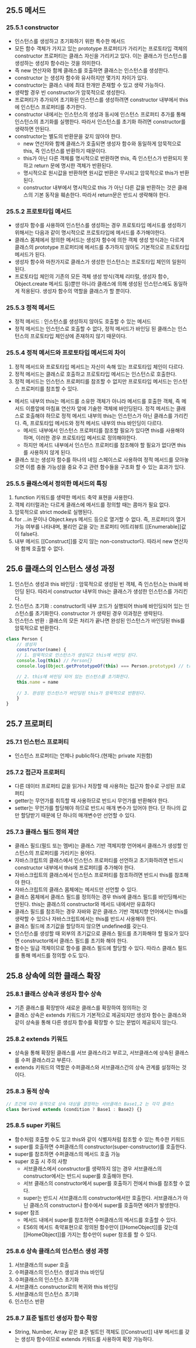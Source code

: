 ## 25.5 메서드
### 25.5.1 constructor
- 인스턴스를 생성하고 초기화하기 위한 특수한 메서드
- 모든 함수 객체가 가지고 있는 prototype 프로퍼티가 가리키는 프로토타입 객체의 constructor 프로퍼티는 클래스 자신을 가리키고 있다. 이는 클래스가 인스턴스를 생성하는 생성자 함수라는 것을 의미한다.
- 즉 new 연산자와 함께 클래스를 호출하면 클래스는 인스턴스를 생성한다.
- constructor 는 생성자 함수와 유사하지만 몇가지 차이가 있다.
- constructor는 클래스 내에 최대 한개만 존재할 수 있고 생략 가능하다.
- 생략할 경우 빈 constructor가 암묵적으로 생성한다.
- 프로퍼티가 추가되어 초기화된 인스턴스를 생성하려면 constructor 내부에서 this에 인스턴스 프로퍼티를 추가한다.
- constructor 내에서는 인스턴스의 생성과 동시에 인스턴스 프로퍼티 추가를 통해 인스턴스의 초기화를 실행한다. 따라서 인스턴스를 초기화 하려면 constructor를 생략하면 안된다.
- constructor는 별도의 반환문을 갖지 않아야 한다.
  - new 연산자와 함께 클래스가 호출되면 생성자 함수와 동일하게 암묵적으로 this, 즉 인스턴스를 반환하기 때문이다.
  - this가 아닌 다른 객체를 명시적으로 반환하면 this, 즉 인스턴스가 반환되지 못하고 return 문에 명시한 객체가 반환된다.
  - 명시적으로 원시값을 반환하면 원시값 반환은 무시되고 암묵적으로 this가 반환된다.
  - constructor 내부에서 명시적으로 this 가 아닌 다른 값을 반환하는 것은 클래스의 기본 동작을 훼손한다. 따라서 return문은 반드시 생략해야 한다.

### 25.5.2 프로토타입 메서드
- 생성자 함수를 사용하여 인스턴스를 생성하는 경우 프로토타입 메서드를 생성하기 위해서는 다음과 같이 명시적으로 프로토타입에 메서드를 추가해야한다.
- 클래스 몸체에서 정의한 메서드는 생성자 함수에 의한 객체 생성 방식과는 다르게 클래스의 prototype 프로퍼티에 메서드를 추가하지 않아도 기본적으로 프로토타입 메서드가 된다.
- 생성자 함수와 마찬가지로 클래스가 생성한 인스턴스는 프로토타입 체인의 일원이 된다.
- 프로토타입 체인의 기존의 모든 객체 생성 방식(객체 리터럴, 생성자 함수, Object.create 메서드 등)뿐만 아니라 클래스에 의해 생성된 인스턴스에도 동일하게 적용된다. 생성자 함수의 역할을 클래스가 할 뿐이다.

### 25.5.3 정적 메서드
- 정적 메서드 : 인스턴스를 생성하지 않아도 호출할 수 있는 메서드
- 정적 메서드는 인스턴스로 호출할 수 없다, 정적 메서드가 바인딩 된 클래스는 인스턴스의 프로토타입 체인상에 존재하지 않기 때문이다.

### 25.5.4 정적 메서드와 프로토타입 메서드의 차이
1. 정적 메서드와 프로토타입 메서드는 자신이 속해 있는 프로토타입 체인이 다르다.
2. 정적 메서드는 클래스로 호출하고 프로토타입 메서드는 인스턴스로 호출한다.
3. 정적 메서드는 인스턴스 프로퍼티를 참조할 수 없지만 프로토타입 메서드는 인스턴스 프로퍼티를 참조할 수 있다.
- 메서드 내부의 this는 메서드를 소유한 객체가 아니라 메서드를 호출한 객체, 즉 메서드 이름앞에 마침표 연산자 앞에 기술한 객체에 바인딩된다. 정적 메서드는 클래스로 호출해야 하므로 정적 메서드 내부의 this는 인스턴스가 아닌 클래스를 가리킨다. 즉, 프로토타입 메서드와 정적 메서드 내부의 this 바인딩이 다르다.
  - 메서드 내부에서 인스턴스 프로퍼티를 참조할 필요가 있다면 this를 사용해야 하며, 이러한 경우 프로토타입 메서드로 정의해야한다.
  - 하지만 메서드 내부에서 인스턴스 프로퍼티를 참조해야 할 필요가 없다면 this를 사용하지 않게 된다.
- 클래스 또는 생성자 함수를 하나의 네임 스페이스로 사용하여 정적 메서드를 모아놓으면 이름 충돌 가능성을 중요 주고 관련 함수들을 구조화 할 수 있는 효과가 있다.

### 25.5.5 클래스에서 정의한 메서드의 특징
1. function 키워드를 생략한 메서드 축약 표현을 사용한다.
2. 객체 리터럴과는 다르게 클래스에 메서드를 정의할 때는 콤마가 필요 없다.
3. 암묵적으로 strict mode로 실행된다.
4. for ...in 문이나 Object.keys 메서드 등으로 열거할 수 없다. 즉,  프로퍼티의 열거 가능 여부를 나타내며, 불리언 값을 갖는 프로퍼티 어트리뷰트 [[Enumerable]]값이 false다.
5. 내부 메서드 [[Construct]]를 갖지 않는 non-constructor다. 따라서 new 연산자와 함께 호출할 수 없다.

## 25.6 클래스의 인스턴스 생성 과정
1. 인스턴스 생성과 this 바인딩 : 암묵적으로 생성된 빈 객체, 즉 인스턴스는 this에 바인딩 된다. 따라서 constructor 내부의 this는 클래스가 생성한 인스턴스를 가리킨다.
2. 인스턴스 초기화 : constructor의 내부 코드가 실행되어 this에 바인딩되어 있는 인스턴스를 초기화한다. constructor 가 생략된 경우 이과정은 생략된다.
3. 인스턴스 반환 : 클래스의 모든 처리가 끝나면 완성된 인스턴스가 바인딩된 this를 암묵적으로 반환한다.
```js
class Person {
	// 생성자
	constructor(name) {
	// 1. 암묵적으로 인스턴스가 생성되고 this에 바인딩 된다.
	console.log(this) // Person{}
	console.log(Object.getPrototypeOf(this) === Person.prototype) // true

	// 2. this에 바인딩 되어 있는 인스턴스를 초기화한다.
	this.name = name
	
	// 3. 완성된 인스턴스가 바인딩된 this가 암묵적으로 반환된다.
	}
}
 ```

## 25.7 프로퍼티
### 25.7.1 인스턴스 프로퍼티
- 인스턴스 프로퍼티는 언제나 public하다.(현재는 private 지원함)

### 25.7.2 접근자 프로퍼티
- 다른 데이터 프로퍼티 값을 읽거나 저장할 때 사용하는 접근자 함수로 구성된 프로퍼티
- getter는 무언가를 취득할 때 사용하므로 반드시 무언가를 반환해야 한다.
- setter는 무언가를 할당해야 하므로 반드시 매개 변수가 있어야 한다. 단 하나의 값만 할당받기 때문에 단 하나의 매개변수만 선언할 수 있다.

### 25.7.3 클래스 필드 정의 제안
- 클래스 필드(필드 또는 멤버)는 클래스 기반 객체지향 언어에서 클래스가 생성할 인스턴스의 프로퍼티를 가리키는 용어다.
- 자바스크립트의 클래스에서 인스턴스 프로퍼티를 선언하고 초기화하려면 반드시 constructor 내부에서 this에 프로퍼티를 추가해야 한다. 
- 자바스크립트의 클래스에서 인스턴스 프로퍼티를 참조하려면 반드시 this를 참조해야 한다.
- 자바스크립트의 클래스 몸체에는 메서드만 선언할 수 있다.
- 클래스 몸체에서 클래스 필드를 정의하는 경우 this에 클래스 필드를 바인딩해서는 안된다. this는 클래스의 constructor와 메서드 내에서만 유효하다
- 클래스 필드를 참조하는 경우 자바와 같은 클래스 기반 객체지향 언어에서는 this를 생략할 수 있으나 자바스크립트에서는 this를 반드시 사용해야 한다.
- 클래스 필드에 초기값을 할당하지 않으면 undefined를 갖는다.
- 인스턴스를 생성할 때 외부의 초기값으로 클래스 필드를 초기화해야 할 필요가 있다면 constructor에서 클래스 필드를 초기화 해야 한다.
- 함수는 일급 객체이므로 함수를 클래스 필드에 할당할 수 있다. 따라스 클래스 필드를 통해 메서드를 정의할 수도 있다.

## 25.8 상속에 의한 클래스 확장
### 25.8.1 클래스 상속과 생성자 함수 상속
- 기존 클래스를 확장받아 새로운 클래스를 확장하여 정의하는 것
- 클래스 상속은 extends 키워드가 기본적으로 제공되지만 생성자 함수는 클래스와 같이 상속을 통해 다른 생성자 함수를 확장할 수 있는 문법이 제공되지 않는다.
### 25.8.2 extends 키워드
- 상속을 통해 확장된 클래스를 서브 클래스라고 부르고, 서브클래스에 상속된 클래스를 수퍼 클래스라고 부른다.
- extends 키워드의 역할은 수퍼클래스와 서브클래스간의 상속 관계를 설정하는 것이다.

### 25.8.3 동적 상속
```js
// 조건에 따라 동적으로 상속 대상을 결정하는 서브클래스 Base1,2 는 각각 클래스
class Derived extends (condition ? Base1 : Base2) {}
```

### 25.8.5 super 키워드
- 함수처럼 호출할 수도 있고 this와 같이 식별자처럼 참조할 수 있는 특수한 키워드
- super를 호출하면 수퍼클래스의 constructor(super-constructor)를 호출한다.
- super를 참조하면 수퍼클래스의 메서드 호출 가능
- super 호출 시 주의 사항
  - 서브클래스에서 constructor를 생략하지 않는 경우 서브클래스의 constructor에서는 반드시 super를 호출해야 한다.
  - 서브 클래스의  constructor에서 super를 호출하기 전에서 this를 참조할 수 없다.
  - super는 반드시 서브클래스의 constructor에서만 호출한다. 서브클래스가 아닌 클래스의 constructor나 함수에서 super를 호출하면 에러가 발생한다.
 - super 참조
   - 메서드 내에서 super를 참조하면 수퍼클래스의 메서드를 호출할 수 있다.
   - ES6의 메서드 축약표현으로 정의된 함수만이 [[HomeObject]]를 갖는데 [[HomeObject]]를 가지는 함수만이 super 참조를 할 수 있다.

### 25.8.6 상속 클래스의 인스턴스 생성 과정
1. 서브클래스의 super 호출
2. 수퍼클래스의 인스턴스 생성과 this 바인딩
3. 수퍼클래스의 인스턴스 초기화
4. 서브클래스 constructor로의 복귀와 this 바인딩
5. 서브클래스의 인스턴스 초기화
6. 인스턴스 반환

### 25.8.7 표준 빌트인 생성자 함수 확장
- String, Number, Array 같은 표준 빌트인 객체도 [[Construct]] 내부 메서드를 갖는 생성자 함수이므로 extends 키워드를 사용하여 확장 가능하다.
